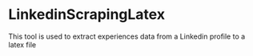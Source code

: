 # LinkedinScrapingLatex
This tool is used to extract experiences data from a Linkedin profile to a latex file
